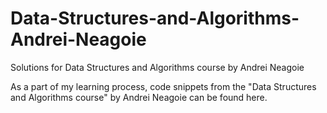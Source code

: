 # Data-Structures-and-Algorithms-Andrei-Neagoie
Solutions for Data Structures and Algorithms course by Andrei Neagoie

As a part of my learning process, code snippets from the "Data Structures and Algorithms course" by Andrei Neagoie can be found here.
